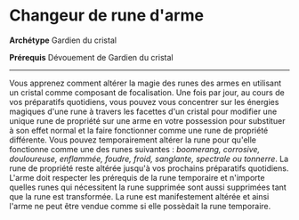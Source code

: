 # Changeur de rune d'arme

<p><strong>Archétype</strong> Gardien du cristal</p>
<p><strong>Prérequis</strong> Dévouement de Gardien du cristal</p>
<hr>
<p>Vous apprenez comment altérer la magie des runes des armes en utilisant un cristal comme composant de focalisation. Une fois par jour, au cours de vos préparatifs quotidiens, vous pouvez vous concentrer sur les énergies magiques d'une rune à travers les facettes d'un cristal pour modifier une unique rune de propriété sur une arme en votre possession pour substituer à son effet normal et la faire fonctionner comme une rune de propriété différente. Vous pouvez temporairement altérer la rune pour qu'elle fonctionne comme une des runes suivantes : <em>boomerang, corrosive, douloureuse, enflammée, foudre, froid, sanglante, spectrale ou tonnerre</em>. La rune de propriété reste altérée jusqu'à vos prochains préparatifs quotidiens. L'arme doit respecter les prérequis de la rune temporaire et n'importe quelles  runes qui nécessitent la rune supprimée sont aussi supprimées tant que la rune est transformée. La rune est manifestement altérée et ainsi l'arme ne peut être vendue comme si elle possèdait la rune temporaire.</p>